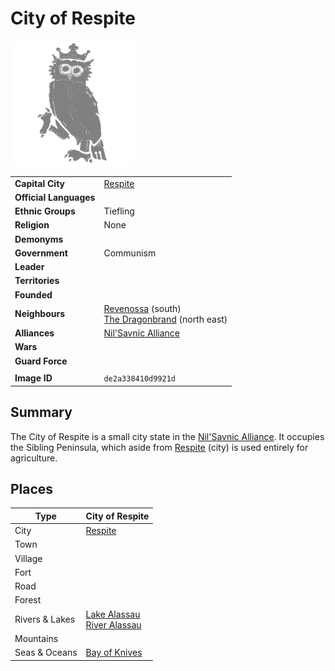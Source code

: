 # City of Respite

<img src="https://raw.githubusercontent.com/jesskelsall/astarus-images/main/symbols/de2a338410d9921d.png" height="200" />

|||
| --- | --- |
| **Capital City** | [Respite](../../../places/settlements/cities/respite.md) | civilisation.2
| **Official Languages** | |
| **Ethnic Groups** | Tiefling |
| **Religion** | None |
| **Demonyms** | |
| **Government** | Communism |
| **Leader** | |
| **Territories** | |
| **Founded** | |
| **Neighbours** | [Revenossa](revenossa.md) (south)<br>[The Dragonbrand](the-dragonbrand.md) (north east) |
| **Alliances** | [Nil'Savnic Alliance](../nilsavnic-alliance.md) |
| **Wars** | |
| **Guard Force** | |
|||
| **Image ID** | `de2a338410d9921d` |

## Summary

The City of Respite is a small city state in the [Nil'Savnic Alliance](../nilsavnic-alliance.md). It occupies the Sibling Peninsula, which aside from [Respite](../../../places/settlements/cities/respite.md) (city) is used entirely for agriculture.

## Places

| Type | City of Respite |
| --- | --- |
| City | [Respite](../../../places/settlements/cities/respite.md) |
| Town | |
| Village | |
| Fort | |
| Road | |
| Forest | |
| Rivers & Lakes | [Lake Alassau](../../../places/topography/rivers-lakes/lake-alassau.md)<br>[River Alassau](../../../places/topography/rivers-lakes/river-alassau.md) |
| Mountains | |
| Seas & Oceans | [Bay of Knives](../../../places/topography/seas-bays/bay-of-knives.md) |
